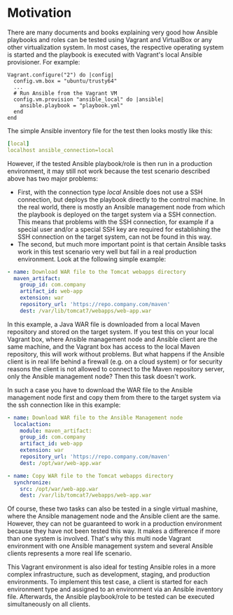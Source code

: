 # Motivation

There are many documents and books explaining very good how Ansible playbooks
and roles can be tested using Vagrant and VirtualBox or any other virtualization
system. In most cases, the respective operating system is started and
the playbook is executed with Vagrant's local Ansible provisioner. For example:

```
Vagrant.configure("2") do |config|
  config.vm.box = "ubuntu/trusty64"
  ...
  # Run Ansible from the Vagrant VM
  config.vm.provision "ansible_local" do |ansible|
    ansible.playbook = "playbook.yml"
  end
end
```

The simple Ansible inventory file for the test then looks mostly like this:

```yml
[local]
localhost ansible_connection=local
```

However, if the tested Ansible playbook/role is then run in a production
environment, it may still not work because the test scenario described above has
two major problems:

* First, with the connection type *local* Ansible does not use a SSH connection,
but deploys the playbook directly to the control machine. In the real world, 
there is mostly an Ansible management node from which the playbook is deployed 
on the target system via a SSH connection. This means that problems with the SSH
connection, for example if a special user and/or a special SSH key are required
for establishing the SSH connection on the target system, can not be found in
this way.
* The second, but much more important point is that certain Ansible tasks work
in this test scenario very well but fail in a real production environment. Look
at the following simple example:

```yml
- name: Download WAR file to the Tomcat webapps directory
  maven_artifact:
    group_id: com.company
    artifact_id: web-app
    extension: war
    repository_url: 'https://repo.company.com/maven'
    dest: /var/lib/tomcat7/webapps/web-app.war
```

In this example, a Java WAR file is downloaded from a local Maven repository and
stored on the target system. If you test this on your local Vagrant box, where
Ansible management node and Ansible client are the same machine, and the Vagrant
box has access to the local Maven repository, this will work without problems.
But what happens if the Ansible client is in real life behind a firewall (e.g.
on a cloud system) or for security reasons the client is not allowed to connect
to the Maven repository server, only the Ansible management node? Then this
task doesn't work.

In such a case you have to download the WAR file to the Ansible
management node first and copy them from there to the target system via the ssh
connection like in this example:

```yml
- name: Download WAR file to the Ansible Management node
  localaction:
    module: maven_artifact:
    group_id: com.company
    artifact_id: web-app
    extension: war
    repository_url: 'https://repo.company.com/maven'
    dest: /opt/war/web-app.war

- name: Copy WAR file to the Tomcat webapps directory
  synchronize:
    src: /opt/war/web-app.war
    dest: /var/lib/tomcat7/webapps/web-app.war
```

Of course, these two tasks can also be tested in a single virtual mashine,
where the Ansible management node and the Ansible client are the same. 
However, they can not be guaranteed to work in a production environment because
they have not been tested this way. It makes a difference if more than one
system is involved. That's why this multi node Vagrant environment with one
Ansible management system and several Ansible clients represents a more real
life scenario.

This Vagrant environment is also ideal for testing Ansible roles in a more
complex infrastructure, such as development, staging, and production
environments. To implement this test case, a client is started for each
environment type and assigned to an environment via an Ansible inventory file.
Afterwards, the Ansible playbook/role to be tested can be
executed simultaneously on all clients.

